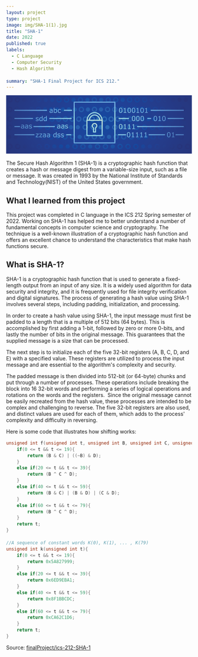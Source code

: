 ```yaml
---
layout: project
type: project
image: img/SHA-1(1).jpg
title: "SHA-1"
date: 2022
published: true
labels:
  - C Language
  - Computer Security
  - Hash Algorithm
  
summary: "SHA-1 Final Project for ICS 212."
---
```


<img class="img-fluid" src="../img/SHA-1(2).png">

The Secure Hash Algorithm 1 (SHA-1) is a cryptographic hash function that creates a hash or message digest from a variable-size input, such as a file or message. It was created in 1993 by the National Institute of Standards and Technology(NIST) of the United States government. 


## What I learned from this project
This project was completed in C language in the ICS 212 Spring semester of 2022. Working on SHA-1 has helped me to better understand a number of fundamental concepts in computer science and cryptography. The technique is a well-known illustration of a cryptographic hash function and offers an excellent chance to understand the characteristics that make hash functions secure. 

## What is SHA-1? 
SHA-1 is a cryptographic hash function that is used to generate a fixed-length output from an input of any size. It is a widely used algorithm for data security and integrity, and it is frequently used for file integrity verification and digital signatures. The process of generating a hash value using SHA-1 involves several steps, including padding, initialization, and processing.

In order to create a hash value using SHA-1, the input message must first be padded to a length that is a multiple of 512 bits (64 bytes). This is accomplished by first adding a 1-bit, followed by zero or more 0-bits, and lastly the number of bits in the original message. This guarantees that the supplied message is a size that can be processed.

The next step is to initialize each of the five 32-bit registers (A, B, C, D, and E) with a specified value. These registers are utilized to process the input message and are essential to the algorithm's complexity and security.

The padded message is then divided into 512-bit (or 64-byte) chunks and put through a number of processes. These operations include breaking the block into 16 32-bit words and performing a series of logical operations and rotations on the words and the registers.  Since the original message cannot be easily recreated from the hash value, these processes are intended to be complex and challenging to reverse. The five 32-bit registers are also used, and distinct values are used for each of them, which adds to the process' complexity and difficulty in reversing.

Here is some code that illustrates how shifting works:
```cpp
unsigned int f(unsigned int t, unsigned int B, unsigned int C, unsigned int D){    
    if(0 <= t && t <= 19){
        return (B & C) | ((~B) & D);
    }
    else if(20 <= t && t <= 39){
        return (B ^ C ^ D);
    }
    else if(40 <= t && t <= 59){
        return (B & C) | (B & D) | (C & D);
    }
    else if(60 <= t && t <= 79){
        return (B ^ C ^ D);
    }
    return t;
}

//A sequence of constant words K(0), K(1), ... , K(79)
unsigned int k(unsigned int t){
    if(0 <= t && t <= 19){
        return 0x5A827999;
    }
    else if(20 <= t && t <= 39){
        return 0x6ED9EBA1;
    }
    else if(40 <= t && t <= 59){
        return 0x8F1BBCDC;
    }
    else if(60 <= t && t <= 79){
        return 0xCA62C1D6;
    }
    return t;
}
```

Source: <a href="https://github.com/hokwaichan/ICS212FinalProject"><i class="large github icon "></i>finalProject/ics-212-SHA-1</a>
